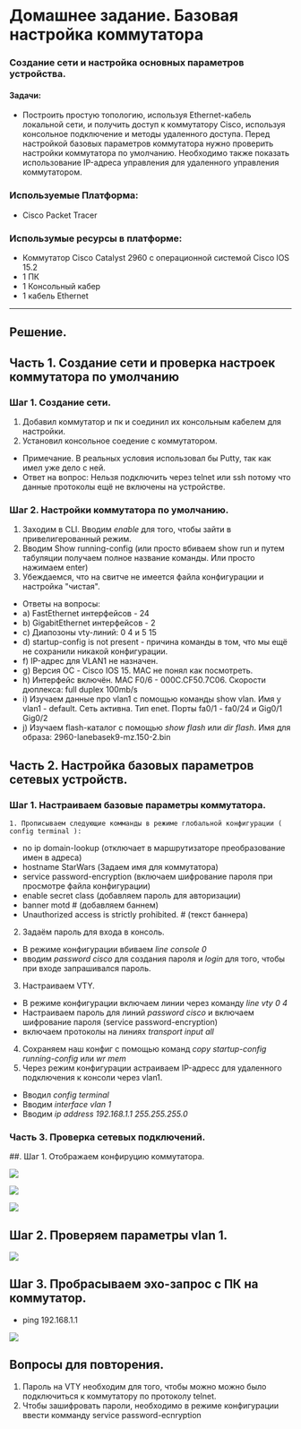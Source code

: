 # Домашнее задание. Базовая настройка коммутатора
### Создание сети и настройка основных параметров устройства.
 #### Задачи:
 - Построить простую топологию, используя Ethernet-кабель локальной сети, и получить доступ к коммутатору Cisco, используя консольное подключение и методы удаленного доступа. Перед настройкой базовых параметров коммутатора нужно проверить настройки коммутатора по умолчанию. Необходимо также показать использование IP-адреса управления для удаленного управления коммутатором.
 ### Используемые Платформа:
  - Cisco Packet Tracer
 ### Использумые ресурсы в платформе:
  - Коммутатор Cisco Catalyst 2960 с операционной системой Cisco lOS 15.2
  - 1 ПК 
  - 1 Консольный кабер
  - 1 кабель Ethernet
  
  ---
  
  ## Решение. 
  ## Часть 1. Создание сети и проверка настроек коммутатора по умолчанию
  ### Шаг 1. Создание сети.
  1. Добавил коммутатор и пк и соединил их консольным кабелем для настройки.
  2. Установил консольное соедение с коммутатором. 
   - Примечание. В реальных условия использовал бы Putty, так как имел уже дело с ней. 
   - Ответ на вопрос: Нельзя подключить через telnet или ssh потому что данные протоколы ещё не включены на устройстве. 
  
  ### Шаг 2. Настройки коммутатора по умолчанию.
   1. Заходим в CLI. Вводим *enable* для того, чтобы зайти в привелигерованный режим. 
   2. Вводим Show running-config (или просто вбиваем show run и путем табуляции получаем полное название команды. Или просто нажимаем enter)
   3. Убеждаемся, что на свитче не имеется файла конфигурации и настройка "чистая". 
   - Ответы на вопросы:
   - а) FastEthernet интерфейсов - 24
   - b) GigabitEthernet интерфейсов - 2 
   - c) Диапозоны vty-линий: 0 4 и 5 15
   - d) startup-config is not present - причина команды в том, что мы ещё не сохранили никакой конфигурации. 
   - f) IP-адрес для VLAN1 не назначен.
   - g) Версия ОС - Cisco IOS 15. MAC не понял как посмотреть. 
   - h) Интерфейс включён. MAC F0/6 - 000C.CF50.7C06. Скорости дюплекса: full duplex 100mb/s
   - i) Изучаем данные про vlan1 с помощью команды show vlan. Имя у vlan1 - default. Сеть активна. Тип enet. Порты fa0/1 - fa0/24 и Gig0/1 Gig0/2
   - j) Изучаем flash-каталог с помощью *show flash* или *dir flash*. Имя для образа: 2960-lanebasek9-mz.150-2.bin
   
   ## Часть 2. Настройка базовых параметров сетевых устройств.
   ### Шаг 1. Настраиваем базовые параметры коммутатора. 
    1. Прописываем следующие комманды в режиме глобальной конфигурации ( config terminal ):
 - no ip domain-lookup (отключает в маршрутизаторе преобразование имен в адреса)
 - hostname StarWars (Задаем имя для коммутатора)
 - service password-encryption (включаем шифрование пароля при просмотре файла конфигурации)
 - enable secret class (добавляем пароль для авторизации)
 - banner motd # (добавляем баннем)
 - Unauthorized access is strictly prohibited. # (текст баннера)
  2. Задаём пароль для входа в консоль. 
  - В режиме конфигурации вбиваем *line console 0*
  - вводим *password cisco* для создания пароля и *login* для того, чтобы при входе запрашивался пароль.
  3. Настраиваем VTY.
   - В режиме конфигурации включаем линии через команду *line vty 0 4* 
   - Настраиваем пароль для линий *password cisco* и включаем шифрование пароля (service password-encryption)
   - включаем протоколы на линиях *transport input all*
  4. Сохраняем наш конфиг с помощью команд *copy startup-config running-config* или *wr mem*
  5. Через режим конфигурации астраиваем IP-адресс для удаленного подключения к консоли через vlan1.
  - Вводил *config terminal* 
  - Вводим *interface vlan 1*
  - Вводим *ip address 192.168.1.1 255.255.255.0*

### Часть 3. Проверка сетевых подключений. 
##. Шаг 1. Отображаем конфируцию коммутатора. 

![](https://github.com/Despirant/Desp_Labs/blob/main/pics/lab1-2.PNG)

![](https://github.com/Despirant/Desp_Labs/blob/main/pics/lab1-3.PNG)

![](https://github.com/Despirant/Desp_Labs/blob/main/pics/lab1-4.PNG)

## Шаг 2. Проверяем параметры vlan 1. 
![](https://github.com/Despirant/Desp_Labs/blob/main/pics/lab1-5.PNG)

## Шаг 3. Пробрасываем эхо-запрос с ПК на коммутатор.
- ping 192.168.1.1

![](https://github.com/Despirant/Desp_Labs/blob/main/pics/lab1-6.PNG)


## Вопросы для повторения.
1. Пароль на VTY необходим для того, чтобы можно можно было подключиться к коммутатору по протоколу telnet.
2. Чтобы зашифровать пароли, необходимо в режиме конфигурации ввести комманду service password-ecnryption

  
   
 
 
 


   
  

